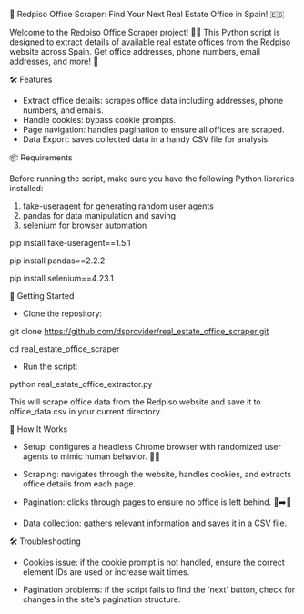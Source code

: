 📍 Redpiso Office Scraper: Find Your Next Real Estate Office in Spain! 🇪🇸

Welcome to the Redpiso Office Scraper project! 🏢✨ This Python script is designed to extract details of available real estate offices from the Redpiso website across Spain. Get office addresses, phone numbers, email addresses, and more! 🌟


🛠️ Features

- Extract office details: scrapes office data including addresses, phone numbers, and emails.
- Handle cookies: bypass cookie prompts.
- Page navigation: handles pagination to ensure all offices are scraped.
- Data Export: saves collected data in a handy CSV file for analysis.


📦 Requirements

Before running the script, make sure you have the following Python libraries installed:
1. fake-useragent for generating random user agents
2. pandas for data manipulation and saving
3. selenium for browser automation

pip install fake-useragent==1.5.1

pip install pandas==2.2.2

pip install selenium==4.23.1


🚀 Getting Started

- Clone the repository:

git clone https://github.com/dsprovider/real_estate_office_scraper.git

cd real_estate_office_scraper

- Run the script:

python real_estate_office_extractor.py

This will scrape office data from the Redpiso website and save it to office_data.csv in your current directory.


🧩 How It Works

- Setup: configures a headless Chrome browser with randomized user agents to mimic human behavior. 🕵️‍♂️

- Scraping: navigates through the website, handles cookies, and extracts office details from each page.

- Pagination: clicks through pages to ensure no office is left behind. 📄➡️📄

- Data collection: gathers relevant information and saves it in a CSV file.


🛠️ Troubleshooting

- Cookies issue: if the cookie prompt is not handled, ensure the correct element IDs are used or increase wait times.

- Pagination problems: if the script fails to find the 'next' button, check for changes in the site's pagination structure.

